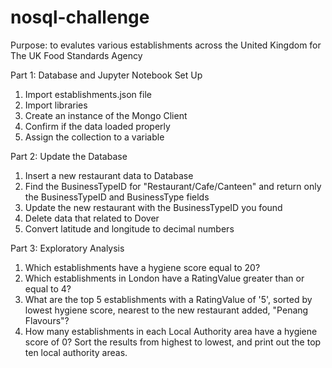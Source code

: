 # nosql-challenge
Purpose: to evalutes various establishments across the United Kingdom for The UK Food Standards Agency <br>

Part 1: Database and Jupyter Notebook Set Up<br>
1. Import establishments.json file<br>
2. Import libraries <br>
3. Create an instance of the Mongo Client<br>
4. Confirm if the data loaded properly<br>
5. Assign the collection to a variable <br>

Part 2: Update the Database<br>
1. Insert a new restaurant data to Database <br>
2. Find the BusinessTypeID for "Restaurant/Cafe/Canteen" and return only the BusinessTypeID and BusinessType fields <br>
3. Update the new restaurant with the BusinessTypeID you found<br>
4. Delete data that related to Dover <br>
5. Convert latitude and longitude to decimal numbers<br>

Part 3: Exploratory Analysis <br>
1. Which establishments have a hygiene score equal to 20?<br>
2. Which establishments in London have a RatingValue greater than or equal to 4? <br>
3. What are the top 5 establishments with a RatingValue of '5', sorted by lowest hygiene score, nearest to the new restaurant added, "Penang Flavours"?<br>
4. How many establishments in each Local Authority area have a hygiene score of 0? Sort the results from highest to lowest, and print out the top ten local authority areas.<br>

